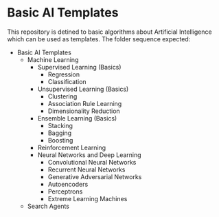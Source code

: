 # Basic AI Templates

This repository is detined to basic algorithms about Artificial Intelligence which can be used as templates.
The folder sequence expected:
  - Basic AI Templates
    - Machine Learning
       - Supervised Learning (Basics)
          - Regression
          - Classification
       - Unsupervised Learning (Basics)
          - Clustering
          - Association Rule Learning
          - Dimensionality Reduction
       - Ensemble Learning (Basics)
          - Stacking
          - Bagging
          - Boosting
      - Reinforcement Learning
      - Neural Networks and Deep Learning
        - Convolutional Neural Networks
        - Recurrent Neural Networks
        - Generative Adversarial Networks
        - Autoencoders
        - Perceptrons
        - Extreme Learning Machines
    - Search Agents
